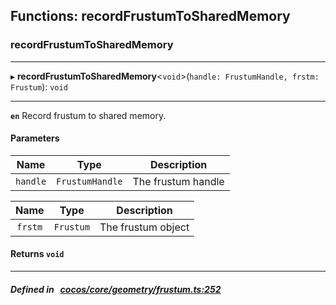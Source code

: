 ## Functions: recordFrustumToSharedMemory

### recordFrustumToSharedMemory


___
▸ **recordFrustumToSharedMemory**<`void`\>(`handle: FrustumHandle, frstm: Frustum`): `void`
___



**`en`** 
Record frustum to shared memory.



#### Parameters

| Name | Type | Description |
| :------: | :------: | :------: |
| `handle` | `FrustumHandle` | The frustum handle  |

| Name | Type | Description |
| :------: | :------: | :------: |
| `frstm` | `Frustum` | The frustum object  |


#### Returns `void` 
___


##### Defined in &nbsp;   [cocos/core/geometry/frustum.ts:252](https://github.com/cocos-creator/engine/blob/c7bf6b8a9/cocos/core/geometry/frustum.ts#L252)&nbsp;
